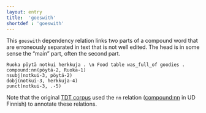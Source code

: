 ```yaml
---
layout: entry
title:  'goeswith'
shortdef : 'goeswith'
---
```


This `goeswith` dependency relation links two parts of a compound word
that are erroneously separated in text that is not well edited. The
head is in some sense the “main” part, often the second part.

<!-- fname:nn_error.pdf -->
~~~ sdparse
Ruoka pöytä notkui herkkuja . \n Food table was_full_of goodies .
compound:nn(pöytä-2, Ruoka-1)
nsubj(notkui-3, pöytä-2)
dobj(notkui-3, herkkuja-4)
punct(notkui-3, .-5)
~~~

Note that the original [TDT
corpus](http://bionlp.utu.fi/fintreebank.html) used the `nn` relation
([compound:nn]() in UD Finnish) to annotate these relations.
